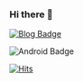 ### Hi there 👋

[![Blog Badge](http://img.shields.io/badge/-Blog-blue?style=plastic&link=https://leejaeho.dev)](https://leejaeho.dev)

![Android Badge](http://img.shields.io/badge/-Android-black?style=plastic&logo=Android)

[![Hits](https://hits.seeyoufarm.com/api/count/incr/badge.svg?url=https%3A%2F%2Fgithub.com%2Fjaeho-lee104&count_bg=%2379C83D&title_bg=%23555555&icon=&icon_color=%23E7E7E7&title=hits&edge_flat=false)](https://hits.seeyoufarm.com)
